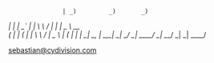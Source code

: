                    | _)         _)       _)
   __|  |   |   _` |  | \ \   /  |   __|  |   _ \   __ \
  (     |   |  (   |  |  \ \ /   | \__ \  |  (   |  |   |
 \___| \__, | \__,_| _|   \_/   _| ____/ _| \___/  _|  _|
       ____/  
       
       
 sebastian@cydivision.com
